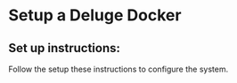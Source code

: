 # Setup a Deluge Docker

## Set up instructions:
Follow the setup these instructions to configure the system.